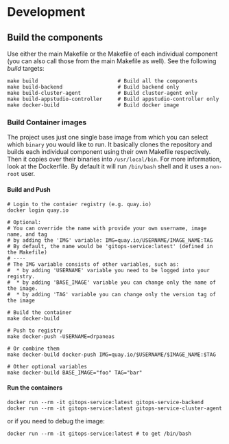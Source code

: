 # Development

## Build the components

Use either the main Makefile or the Makefile of each individual component (you can also call those from the main Makefile as well).
See the following _build_ targets:

```shell
make build                          # Build all the components
make build-backend                  # Build backend only
make build-cluster-agent            # Build cluster-agent only
make build-appstudio-controller     # Build appstudio-controller only
make docker-build                   # Build docker image
```

### Build Container images

The project uses just one single base image from which you can select which `binary` you would like to run.
It basically clones the repository and builds each individual component using their own Makefile respectively.
Then it copies over their binaries into `/usr/local/bin`.
For more information, look at the Dockerfile.
By default it will run `/bin/bash` shell and it uses a `non-root` user.

#### Build and Push

```shell
# Login to the contaier registry (e.g. quay.io)
docker login quay.io

# Optional:
# You can override the name with provide your own username, image name, and tag
# by adding the 'IMG' variable: IMG=quay.io/USERNAME/IMAGE_NAME:TAG
# By default, the name would be 'gitops-service:latest' (defined in the Makefile)
# ----
# The IMG variable consists of other variables, such as:
#  * by adding 'USERNAME' variable you need to be logged into your registry.
#  * by adding 'BASE_IMAGE' variable you can change only the name of the image.
#  * by adding 'TAG' variable you can change only the version tag of the image

# Build the container
make docker-build

# Push to registry
make docker-push -USERNAME=drpaneas

# Or combine them
make docker-build docker-push IMG=quay.io/$USERNAME/$IMAGE_NAME:$TAG

# Other optional variables
make docker-build BASE_IMAGE="foo" TAG="bar"
```

#### Run the containers

```shell
docker run --rm -it gitops-service:latest gitops-service-backend
docker run --rm -it gitops-service:latest gitops-service-cluster-agent
```

or if you need to debug the image:

```shell
docker run --rm -it gitops-service:latest # to get /bin/bash
```

[Backend Shared]: https://github.com/redhat-appstudio/managed-gitops/tree/main/backend-shared
[Backend]: https://github.com/redhat-appstudio/managed-gitops/tree/main/backend
[Cluster-Agent]: https://github.com/redhat-appstudio/managed-gitops/tree/main/cluster-agent
[Load Test]: https://github.com/redhat-appstudio/managed-gitops/tree/main/utilities/load-test#argo-cd-load-test-utility
[Manifests]: https://github.com/redhat-appstudio/managed-gitops/tree/main/manifests
[KinD]: https://kind.sigs.k8s.io/docs/user/quick-start/
[k3s]: https://k3s.io/
[EventLoop]: https://github.com/redhat-appstudio/managed-gitops/tree/main/backend/eventloop
[ArgoCD Application CR]: https://argo-cd.readthedocs.io/en/stable/operator-manual/declarative-setup/
[Another Event-Loop]: https://github.com/redhat-appstudio/managed-gitops/blob/main/cluster-agent/controllers/managed-gitops/eventloop
[GitOps Operation Controller]: https://github.com/redhat-appstudio/managed-gitops/blob/main/cluster-agent/controllers/managed-gitops/operation_controller.go
[ArgoCD Application Controller]: https://github.com/redhat-appstudio/managed-gitops/blob/main/cluster-agent/controllers/argoproj.io/application_controller.go
[Docker]: https://www.docker.com/
[db-schema]: https://github.com/redhat-appstudio/managed-gitops/blob/main/db-schema.sql
[psql.sh]: https://github.com/redhat-appstudio/managed-gitops/blob/main/psql.sh
[Operation CRD]: https://github.com/redhat-appstudio/managed-gitops/blob/main/backend-shared/config/crd/bases/managed-gitops.redhat.com_operations.yaml
[routes]: https://github.com/redhat-appstudio/managed-gitops/tree/main/backend/routes
[Design]: https://docs.google.com/document/d/1e1UwCbwK-Ew5ODWedqp_jZmhiZzYWaxEvIL-tqebMzo/edit#heading=h.s0hdo22ap5cp
